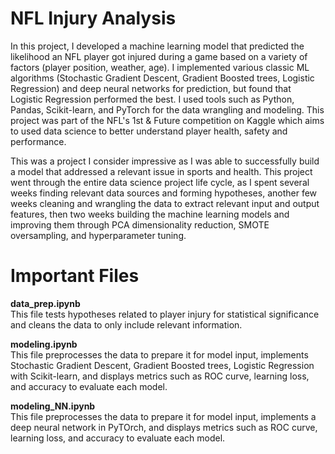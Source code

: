 # NFL Injury Analysis
In this project, I developed a machine learning model that predicted the likelihood an NFL player got injured during a game based on a variety of factors (player position, weather, age). I implemented various classic ML algorithms (Stochastic Gradient Descent, Gradient Boosted trees, Logistic Regression) and deep neural networks for prediction, but found that Logistic Regression performed the best. I used tools such as Python, Pandas, Scikit-learn, and PyTorch for the data wrangling and modeling. This project was part of the NFL's 1st & Future competition on Kaggle which aims to used data science to better understand player health, safety and performance.

This was a project I consider impressive as I was able to successfully build a model that addressed a relevant issue in sports and health. This project went through the entire data science project life cycle, as I spent several weeks finding relevant data sources and forming hypotheses, another few weeks cleaning and wrangling the data to extract relevant input and output features, then two weeks building the machine learning models and improving them through PCA dimensionality reduction, SMOTE oversampling, and hyperparameter tuning.

# Important Files
**data_prep.ipynb**\
This file tests hypotheses related to player injury for statistical significance and cleans the data to only include relevant information.

**modeling.ipynb**\
This file preprocesses the data to prepare it for model input, implements Stochastic Gradient Descent, Gradient Boosted trees, Logistic Regression with Scikit-learn, and displays metrics such as ROC curve, learning loss, and accuracy to evaluate each model.

**modeling_NN.ipynb**\
This file preprocesses the data to prepare it for model input, implements a deep neural network in PyTOrch, and displays metrics such as ROC curve, learning loss, and accuracy to evaluate each model.
